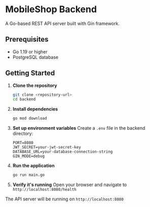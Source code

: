 # MobileShop Backend

A Go-based REST API server built with Gin framework.

## Prerequisites

- Go 1.19 or higher
- PostgreSQL database

## Getting Started

1. **Clone the repository**
   ```bash
   git clone <repository-url>
   cd backend
   ```

2. **Install dependencies**
   ```bash
   go mod download
   ```

3. **Set up environment variables**
   Create a `.env` file in the backend directory:
   ```env
   PORT=8080
   JWT_SECRET=your-jwt-secret-key
   DATABASE_URL=your-database-connection-string
   GIN_MODE=debug
   ```

4. **Run the application**
   ```bash
   go run main.go
   ```

5. **Verify it's running**
   Open your browser and navigate to `http://localhost:8080/health`

The API server will be running on `http://localhost:8080`